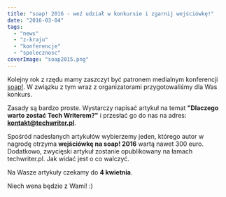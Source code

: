 ```yaml
---
title: "soap! 2016 - weź udział w konkursie i zgarnij wejściówkę!"
date: "2016-03-04"
tags:
  - "news"
  - "z-kraju"
  - "konferencje"
  - "spolecznosc"
coverImage: "soap2015.png"
---
```


Kolejny rok z rzędu mamy zaszczyt być patronem medialnym konferencji
[soap!](http://soapconf.com/). W związku z tym wraz z organizatorami
przygotowaliśmy dla Was konkurs.

Zasady są bardzo proste. Wystarczy napisać artykuł na temat **"Dlaczego warto
zostać Tech Writerem?"** i przesłać go do nas na adres:
**kontakt@techwriter.pl**.

Spośród nadesłanych artykułów wybierzemy jeden, którego autor w nagrodę otrzyma
**wejściówkę na soap! 2016** wartą nawet 300 euro. Dodatkowo, zwycięski artykuł
zostanie opublikowany na łamach techwriter.pl. Jak widać jest o co walczyć.

Na Wasze artykuły czekamy do **4 kwietnia**.

Niech wena będzie z Wami! :)
